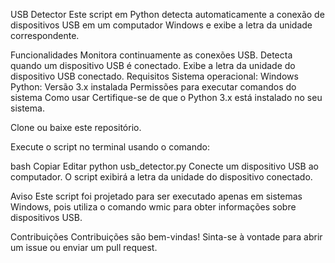 
USB Detector
Este script em Python detecta automaticamente a conexão de dispositivos USB em um computador Windows e exibe a letra da unidade correspondente.

Funcionalidades
Monitora continuamente as conexões USB.
Detecta quando um dispositivo USB é conectado.
Exibe a letra da unidade do dispositivo USB conectado.
Requisitos
Sistema operacional: Windows
Python: Versão 3.x instalada
Permissões para executar comandos do sistema
Como usar
Certifique-se de que o Python 3.x está instalado no seu sistema.

Clone ou baixe este repositório.

Execute o script no terminal usando o comando:

bash
Copiar
Editar
python usb_detector.py
Conecte um dispositivo USB ao computador. O script exibirá a letra da unidade do dispositivo conectado.

Aviso
Este script foi projetado para ser executado apenas em sistemas Windows, pois utiliza o comando wmic para obter informações sobre dispositivos USB.

Contribuições
Contribuições são bem-vindas! Sinta-se à vontade para abrir um issue ou enviar um pull request.

